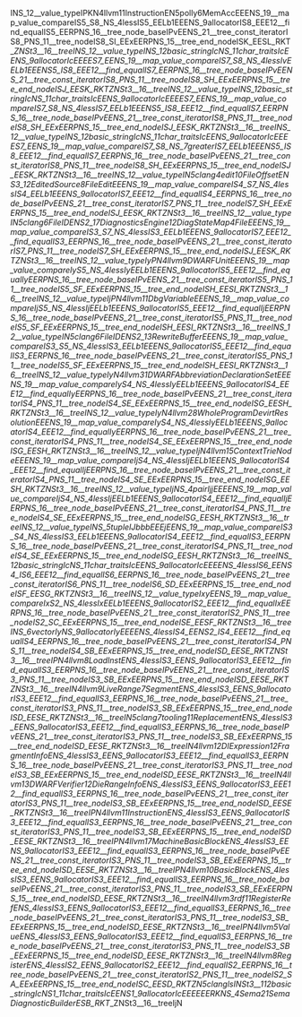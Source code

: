 INS_12__value_typeIPKN4llvm11InstructionEN5polly6MemAccEEENS_19__map_value_compareIS5_S8_NS_4lessIS5_EELb1EEENS_9allocatorIS8_EEE12__find_equalIS5_EERPNS_16__tree_node_baseIPvEENS_21__tree_const_iteratorIS8_PNS_11__tree_nodeIS8_SI_EExEERPNS_15__tree_end_nodeISK_EESL_RKT_ _ZNSt3__16__treeINS_12__value_typeINS_12basic_stringIcNS_11char_traitsIcEENS_9allocatorIcEEEES7_EENS_19__map_value_compareIS7_S8_NS_4lessIvEELb1EEENS5_IS8_EEE12__find_equalIS7_EERPNS_16__tree_node_baseIPvEENS_21__tree_const_iteratorIS8_PNS_11__tree_nodeIS8_SH_EExEERPNS_15__tree_end_nodeISJ_EESK_RKT_ _ZNSt3__16__treeINS_12__value_typeINS_12basic_stringIcNS_11char_traitsIcEENS_9allocatorIcEEEES7_EENS_19__map_value_compareIS7_S8_NS_4lessIS7_EELb1EEENS5_IS8_EEE12__find_equalIS7_EERPNS_16__tree_node_baseIPvEENS_21__tree_const_iteratorIS8_PNS_11__tree_nodeIS8_SH_EExEERPNS_15__tree_end_nodeISJ_EESK_RKT_ _ZNSt3__16__treeINS_12__value_typeINS_12basic_stringIcNS_11char_traitsIcEENS_9allocatorIcEEEES7_EENS_19__map_value_compareIS7_S8_NS_7greaterIS7_EELb1EEENS5_IS8_EEE12__find_equalIS7_EERPNS_16__tree_node_baseIPvEENS_21__tree_const_iteratorIS8_PNS_11__tree_nodeIS8_SH_EExEERPNS_15__tree_end_nodeISJ_EESK_RKT_ _ZNSt3__16__treeINS_12__value_typeIN5clang4edit10FileOffsetENS3_12EditedSource8FileEditEEENS_19__map_value_compareIS4_S7_NS_4lessIS4_EELb1EEENS_9allocatorIS7_EEE12__find_equalIS4_EERPNS_16__tree_node_baseIPvEENS_21__tree_const_iteratorIS7_PNS_11__tree_nodeIS7_SH_EExEERPNS_15__tree_end_nodeISJ_EESK_RKT_ _ZNSt3__16__treeINS_12__value_typeIN5clang6FileIDENS2_17DiagnosticsEngine12DiagStateMap4FileEEENS_19__map_value_compareIS3_S7_NS_4lessIS3_EELb1EEENS_9allocatorIS7_EEE12__find_equalIS3_EERPNS_16__tree_node_baseIPvEENS_21__tree_const_iteratorIS7_PNS_11__tree_nodeIS7_SH_EExEERPNS_15__tree_end_nodeISJ_EESK_RKT_ _ZNSt3__16__treeINS_12__value_typeIyPN4llvm9DWARFUnitEEENS_19__map_value_compareIyS5_NS_4lessIyEELb1EEENS_9allocatorIS5_EEE12__find_equalIyEERPNS_16__tree_node_baseIPvEENS_21__tree_const_iteratorIS5_PNS_11__tree_nodeIS5_SF_EExEERPNS_15__tree_end_nodeISH_EESI_RKT_ _ZNSt3__16__treeINS_12__value_typeIjPN4llvm11DbgVariableEEENS_19__map_value_compareIjS5_NS_4lessIjEELb1EEENS_9allocatorIS5_EEE12__find_equalIjEERPNS_16__tree_node_baseIPvEENS_21__tree_const_iteratorIS5_PNS_11__tree_nodeIS5_SF_EExEERPNS_15__tree_end_nodeISH_EESI_RKT_ _ZNSt3__16__treeINS_12__value_typeIN5clang6FileIDENS2_13RewriteBufferEEENS_19__map_value_compareIS3_S5_NS_4lessIS3_EELb1EEENS_9allocatorIS5_EEE12__find_equalIS3_EERPNS_16__tree_node_baseIPvEENS_21__tree_const_iteratorIS5_PNS_11__tree_nodeIS5_SF_EExEERPNS_15__tree_end_nodeISH_EESI_RKT_ _ZNSt3__16__treeINS_12__value_typeIyN4llvm31DWARFAbbreviationDeclarationSetEEENS_19__map_value_compareIyS4_NS_4lessIyEELb1EEENS_9allocatorIS4_EEE12__find_equalIyEERPNS_16__tree_node_baseIPvEENS_21__tree_const_iteratorIS4_PNS_11__tree_nodeIS4_SE_EExEERPNS_15__tree_end_nodeISG_EESH_RKT_ _ZNSt3__16__treeINS_12__value_typeIyN4llvm28WholeProgramDevirtResolutionEEENS_19__map_value_compareIyS4_NS_4lessIyEELb1EEENS_9allocatorIS4_EEE12__find_equalIyEERPNS_16__tree_node_baseIPvEENS_21__tree_const_iteratorIS4_PNS_11__tree_nodeIS4_SE_EExEERPNS_15__tree_end_nodeISG_EESH_RKT_ _ZNSt3__16__treeINS_12__value_typeIjN4llvm15ContextTrieNodeEEENS_19__map_value_compareIjS4_NS_4lessIjEELb1EEENS_9allocatorIS4_EEE12__find_equalIjEERPNS_16__tree_node_baseIPvEENS_21__tree_const_iteratorIS4_PNS_11__tree_nodeIS4_SE_EExEERPNS_15__tree_end_nodeISG_EESH_RKT_ _ZNSt3__16__treeINS_12__value_typeIjNS_4pairIjjEEEENS_19__map_value_compareIjS4_NS_4lessIjEELb1EEENS_9allocatorIS4_EEE12__find_equalIjEERPNS_16__tree_node_baseIPvEENS_21__tree_const_iteratorIS4_PNS_11__tree_nodeIS4_SE_EExEERPNS_15__tree_end_nodeISG_EESH_RKT_ _ZNSt3__16__treeINS_12__value_typeINS_5tupleIJbbbEEEjEENS_19__map_value_compareIS3_S4_NS_4lessIS3_EELb1EEENS_9allocatorIS4_EEE12__find_equalIS3_EERPNS_16__tree_node_baseIPvEENS_21__tree_const_iteratorIS4_PNS_11__tree_nodeIS4_SE_EExEERPNS_15__tree_end_nodeISG_EESH_RKT_ _ZNSt3__16__treeINS_12basic_stringIcNS_11char_traitsIcEENS_9allocatorIcEEEENS_4lessIS6_EENS4_IS6_EEE12__find_equalIS6_EERPNS_16__tree_node_baseIPvEENS_21__tree_const_iteratorIS6_PNS_11__tree_nodeIS6_SD_EExEERPNS_15__tree_end_nodeISF_EESG_RKT_ _ZNSt3__16__treeINS_12__value_typeIxyEENS_19__map_value_compareIxS2_NS_4lessIxEELb1EEENS_9allocatorIS2_EEE12__find_equalIxEERPNS_16__tree_node_baseIPvEENS_21__tree_const_iteratorIS2_PNS_11__tree_nodeIS2_SC_EExEERPNS_15__tree_end_nodeISE_EESF_RKT_ _ZNSt3__16__treeINS_6vectorIyNS_9allocatorIyEEEENS_4lessIS4_EENS2_IS4_EEE12__find_equalIS4_EERPNS_16__tree_node_baseIPvEENS_21__tree_const_iteratorIS4_PNS_11__tree_nodeIS4_SB_EExEERPNS_15__tree_end_nodeISD_EESE_RKT_ _ZNSt3__16__treeIPN4llvm8LoadInstENS_4lessIS3_EENS_9allocatorIS3_EEE12__find_equalIS3_EERPNS_16__tree_node_baseIPvEENS_21__tree_const_iteratorIS3_PNS_11__tree_nodeIS3_SB_EExEERPNS_15__tree_end_nodeISD_EESE_RKT_ _ZNSt3__16__treeIN4llvm9LiveRange7SegmentENS_4lessIS3_EENS_9allocatorIS3_EEE12__find_equalIS3_EERPNS_16__tree_node_baseIPvEENS_21__tree_const_iteratorIS3_PNS_11__tree_nodeIS3_SB_EExEERPNS_15__tree_end_nodeISD_EESE_RKT_ _ZNSt3__16__treeIN5clang7tooling11ReplacementENS_4lessIS3_EENS_9allocatorIS3_EEE12__find_equalIS3_EERPNS_16__tree_node_baseIPvEENS_21__tree_const_iteratorIS3_PNS_11__tree_nodeIS3_SB_EExEERPNS_15__tree_end_nodeISD_EESE_RKT_ _ZNSt3__16__treeIN4llvm12DIExpression12FragmentInfoENS_4lessIS3_EENS_9allocatorIS3_EEE12__find_equalIS3_EERPNS_16__tree_node_baseIPvEENS_21__tree_const_iteratorIS3_PNS_11__tree_nodeIS3_SB_EExEERPNS_15__tree_end_nodeISD_EESE_RKT_ _ZNSt3__16__treeIN4llvm13DWARFVerifier12DieRangeInfoENS_4lessIS3_EENS_9allocatorIS3_EEE12__find_equalIS3_EERPNS_16__tree_node_baseIPvEENS_21__tree_const_iteratorIS3_PNS_11__tree_nodeIS3_SB_EExEERPNS_15__tree_end_nodeISD_EESE_RKT_ _ZNSt3__16__treeIPN4llvm11InstructionENS_4lessIS3_EENS_9allocatorIS3_EEE12__find_equalIS3_EERPNS_16__tree_node_baseIPvEENS_21__tree_const_iteratorIS3_PNS_11__tree_nodeIS3_SB_EExEERPNS_15__tree_end_nodeISD_EESE_RKT_ _ZNSt3__16__treeIPN4llvm17MachineBasicBlockENS_4lessIS3_EENS_9allocatorIS3_EEE12__find_equalIS3_EERPNS_16__tree_node_baseIPvEENS_21__tree_const_iteratorIS3_PNS_11__tree_nodeIS3_SB_EExEERPNS_15__tree_end_nodeISD_EESE_RKT_ _ZNSt3__16__treeIPN4llvm10BasicBlockENS_4lessIS3_EENS_9allocatorIS3_EEE12__find_equalIS3_EERPNS_16__tree_node_baseIPvEENS_21__tree_const_iteratorIS3_PNS_11__tree_nodeIS3_SB_EExEERPNS_15__tree_end_nodeISD_EESE_RKT_ _ZNSt3__16__treeIN4llvm3rdf11RegisterRefENS_4lessIS3_EENS_9allocatorIS3_EEE12__find_equalIS3_EERPNS_16__tree_node_baseIPvEENS_21__tree_const_iteratorIS3_PNS_11__tree_nodeIS3_SB_EExEERPNS_15__tree_end_nodeISD_EESE_RKT_ _ZNSt3__16__treeIPN4llvm5ValueENS_4lessIS3_EENS_9allocatorIS3_EEE12__find_equalIS3_EERPNS_16__tree_node_baseIPvEENS_21__tree_const_iteratorIS3_PNS_11__tree_nodeIS3_SB_EExEERPNS_15__tree_end_nodeISD_EESE_RKT_ _ZNSt3__16__treeIN4llvm8RegisterENS_4lessIS2_EENS_9allocatorIS2_EEE12__find_equalIS2_EERPNS_16__tree_node_baseIPvEENS_21__tree_const_iteratorIS2_PNS_11__tree_nodeIS2_SA_EExEERPNS_15__tree_end_nodeISC_EESD_RKT_ _ZN5clanglsINSt3__112basic_stringIcNS1_11char_traitsIcEENS1_9allocatorIcEEEEEERKNS_4Sema21SemaDiagnosticBuilderESB_RKT_ _ZNSt3__16__treeIjN
